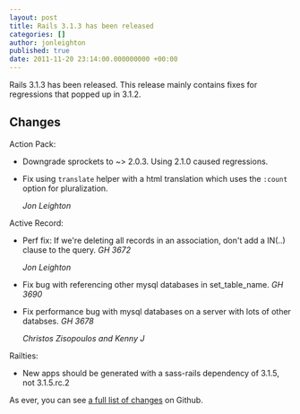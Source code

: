 ```yaml
---
layout: post
title: Rails 3.1.3 has been released
categories: []
author: jonleighton
published: true
date: 2011-11-20 23:14:00.000000000 +00:00
---
```

Rails 3.1.3 has been released. This release mainly contains fixes for regressions that popped up in 3.1.2.

## Changes ##

Action Pack:

*   Downgrade sprockets to ~> 2.0.3. Using 2.1.0 caused regressions.

*   Fix using `translate` helper with a html translation which uses the `:count` option for pluralization.

    *Jon Leighton*

Active Record:

*   Perf fix: If we're deleting all records in an association, don't add a IN(..) clause to the query. *GH 3672*

    *Jon Leighton*

*   Fix bug with referencing other mysql databases in set_table_name. *GH 3690*

*   Fix performance bug with mysql databases on a server with lots of other databses. *GH 3678*

    *Christos Zisopoulos and Kenny J*

Railties:

*   New apps should be generated with a sass-rails dependency of 3.1.5, not 3.1.5.rc.2

As ever, you can see [a full list of changes](https://github.com/rails/rails/compare/v3.1.2...v3.1.3) on Github.